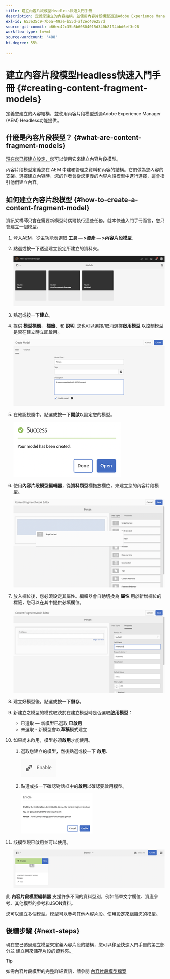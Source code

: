 ```yaml
---
title: 建立內容片段模型Headless快速入門手冊
description: 定義您建立的內容結構，並使用內容片段模型透過Adobe Experience Manager (AEM) Headless功能提供。
exl-id: 653e35c9-7b6a-49ae-b55d-af2ec40e257d
source-git-commit: b66ec42c35b5b60804015d340b8194bbd6ef3e28
workflow-type: tm+mt
source-wordcount: '488'
ht-degree: 55%

---
```


# 建立內容片段模型Headless快速入門手冊 {#creating-content-fragment-models}

定義您建立的內容結構，並使用內容片段模型透過Adobe Experience Manager (AEM) Headless功能提供。

## 什麼是內容片段模型？ {#what-are-content-fragment-models}

[現在您已經建立設定，](create-configuration.md)您可以使用它來建立內容片段模型。

內容片段模型定義您在 AEM 中建和管理之資料和內容的結構。它們做為您內容的支架。選擇建立內容時，您的作者會從您定義的內容片段模型中進行選擇，這會指引他們建立內容。

## 如何建立內容片段模型 {#how-to-create-a-content-fragment-model}

資訊架構師只會在需要新模型時偶爾執行這些任務。就本快速入門手冊而言，您只會建立一個模型。

1. 登入AEM，從主功能表選取 **工具 — >資產 — >內容片段模型**.
1. 點選或按一下透過建立設定所建立的資料夾。

   ![模型資料夾](assets/models-folder.png)
1. 點選或按一下&#x200B;**建立**。
1. 提供 **模型標題**， **標籤**、和 **說明**. 您也可以選擇/取消選擇&#x200B;**啟用模型** 以控制模型是否在建立時立即啟用。

   ![建立模型](assets/models-create.png)
1. 在確認視窗中，點選或按一下&#x200B;**開啟**&#x200B;以設定您的模型。

   ![確認視窗](assets/models-confirmation.png)
1. 使用&#x200B;**內容片段模型編輯器**，從&#x200B;**資料類型**&#x200B;欄拖放欄位，來建立您的內容片段模型。

   ![拖放欄位](assets/models-drag-and-drop.png)

1. 放入欄位後，您必須設定其屬性。編輯器會自動切換為 **屬性** 用於新增欄位的標籤，您可以在其中提供必填欄位。

   ![設定屬性](assets/models-configure-properties.png)
1. 建立好模型後，點選或按一下&#x200B;**儲存**。

1. 新建立之模型的模式取決於在建立模型時是否選取&#x200B;**啟用模型**：
   * 已選取 — 新模型已選取 **已啟用**
   * 未選取 - 新模型會以&#x200B;**草稿**&#x200B;模式建立

1. 如果尚未啟用，模型必須&#x200B;**啟用**&#x200B;才能使用。
   1. 選取您建立的模型，然後點選或按一下 **啟用**.

      ![啟用模型](assets/models-enable.png)
   1. 點選或按一下確認對話框中的&#x200B;**啟用**&#x200B;以確認要啟用模型。

      ![啟用確認對話框](assets/models-enabling.png)
1. 該模型現已啟用並可以使用。

   ![模型已啟用](assets/models-enabled.png)

此 **內容片段模型編輯器** 支援許多不同的資料型別，例如簡單文字欄位、資產參考、其他模型的參考和JSON資料。

您可以建立多個模型。模型可以參考其他內容片段。使用[設定](create-configuration.md)來組織您的模型。

## 後續步驟 {#next-steps}

現在您已透過建立模型來定義內容片段的結構，您可以移至快速入門手冊的第三部分並 [建立用來儲存片段的資料夾。](create-assets-folder.md)

>[!TIP]
>
>如需內容片段模型的完整詳細資訊，請參閱 [內容片段模型檔案](/help/assets/content-fragments/content-fragments-models.md)
